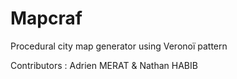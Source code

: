 # Mapcraf

Procedural city map generator using Veronoï pattern

Contributors : Adrien MERAT & Nathan HABIB
